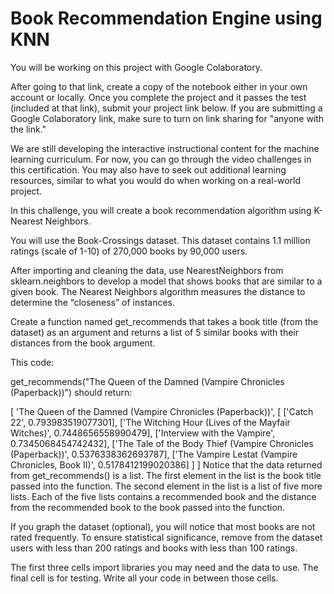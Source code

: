 # Book Recommendation Engine using KNN

You will be working on this project with Google Colaboratory.

After going to that link, create a copy of the notebook either in your own account or locally. Once you complete the project and it passes the test (included at that link), submit your project link below. If you are submitting a Google Colaboratory link, make sure to turn on link sharing for "anyone with the link."

We are still developing the interactive instructional content for the machine learning curriculum. For now, you can go through the video challenges in this certification. You may also have to seek out additional learning resources, similar to what you would do when working on a real-world project.

In this challenge, you will create a book recommendation algorithm using K-Nearest Neighbors.

You will use the Book-Crossings dataset. This dataset contains 1.1 million ratings (scale of 1-10) of 270,000 books by 90,000 users.

After importing and cleaning the data, use NearestNeighbors from sklearn.neighbors to develop a model that shows books that are similar to a given book. The Nearest Neighbors algorithm measures the distance to determine the “closeness” of instances.

Create a function named get_recommends that takes a book title (from the dataset) as an argument and returns a list of 5 similar books with their distances from the book argument.

This code:

get_recommends("The Queen of the Damned (Vampire Chronicles (Paperback))")
should return:

[
  'The Queen of the Damned (Vampire Chronicles (Paperback))',
  [
    ['Catch 22', 0.793983519077301], 
    ['The Witching Hour (Lives of the Mayfair Witches)', 0.7448656558990479], 
    ['Interview with the Vampire', 0.7345068454742432],
    ['The Tale of the Body Thief (Vampire Chronicles (Paperback))', 0.5376338362693787],
    ['The Vampire Lestat (Vampire Chronicles, Book II)', 0.5178412199020386]
  ]
]
Notice that the data returned from get_recommends() is a list. The first element in the list is the book title passed into the function. The second element in the list is a list of five more lists. Each of the five lists contains a recommended book and the distance from the recommended book to the book passed into the function.

If you graph the dataset (optional), you will notice that most books are not rated frequently. To ensure statistical significance, remove from the dataset users with less than 200 ratings and books with less than 100 ratings.

The first three cells import libraries you may need and the data to use. The final cell is for testing. Write all your code in between those cells.


